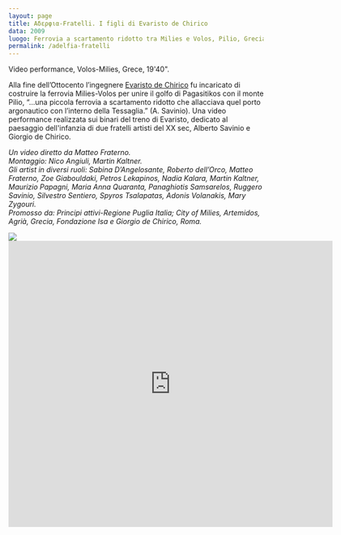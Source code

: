 ```yaml
---
layout: page
title: Aδερφια-Fratelli. I figli di Evaristo de Chirico
data: 2009
luogo: Ferrovia a scartamento ridotto tra Milies e Volos, Pilio, Grecia
permalink: /adelfia-fratelli
---
```

Video performance, Volos-Milies, Grece, 19'40".

Alla fine dell’Ottocento l’ingegnere <a href="https://it.wikipedia.org/wiki/Evaristo_de_Chirico" class="gold">Evaristo de Chirico</a> fu incaricato di costruire la ferrovia Milies-Volos per unire il golfo di Pagasitikos con il monte Pilio, “...una piccola ferrovia a scartamento ridotto che allacciava quel porto argonautico con l’interno della Tessaglia.” (A. Savinio).
Una video performance realizzata sui binari del treno di Evaristo, dedicato al paesaggio dell'infanzia di due fratelli artisti del XX sec, Alberto Savinio e Giorgio de Chirico.

*Un video diretto da Matteo Fraterno.  
Montaggio: Nico Angiuli, Martin Kaltner.  
Gli artist in diversi ruoli: Sabina D’Angelosante, Roberto dell’Orco, Matteo Fraterno, Zoe Giabouldaki, Petros Lekapinos, Nadia Kalara, Martin Kaltner, Maurizio Papagni, Maria Anna Quaranta, Panaghiotis Samsarelos, Ruggero Savinio, Silvestro Sentiero, Spyros Tsalapatas, Adonis Volanakis, Mary Zygouri.  
Promosso da: Principi attivi-Regione Puglia Italia; City of Milies, Artemidos, Agrià, Grecia, Fondazione Isa e Giorgio de Chirico, Roma.*

<a href="/assets/images/adelfia/01-adelfia-fratelli.jpg">
<a href="/assets/images/adelfia/02-adelfia-fratelli.jpg">
<a href="/assets/images/adelfia/03-adelfia-fratelli.jpg">
<a href="/assets/images/adelfia/01-adelfia-fratelli.jpg">
<img src="/assets/images/adelfia/01-adelfia-fratelli.jpg"></a>

<iframe src="https://player.vimeo.com/video/125698321" width="640" height="564" frameborder="0" allow="autoplay; fullscreen" allowfullscreen></iframe>
